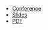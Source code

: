 * [Conference](https://kccncosschn2023.sched.com/event/1PTKu/prometheustao-re-prometheus-intro-and-deep-dive-richard-hartmann-grafana-labs)
* [Slides](https://docs.google.com/presentation/d/1quTPSq1WtYvekma75KoCd77RNz7QdLSAsEHK-RjeLSg/)
* [PDF](2023-09-27--Prometheus_intro_and_deep_dive.pdf)
